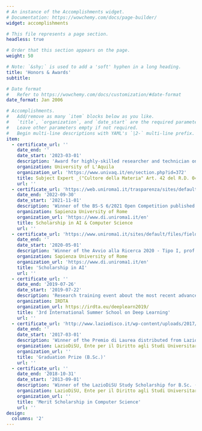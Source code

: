 ```yaml
---
# An instance of the Accomplishments widget.
# Documentation: https://wowchemy.com/docs/page-builder/
widget: accomplishments

# This file represents a page section.
headless: true

# Order that this section appears on the page.
weight: 50

# Note: `&shy;` is used to add a 'soft' hyphen in a long heading.
title: 'Honors & Awards'
subtitle:

# Date format
#   Refer to https://wowchemy.com/docs/customization/#date-format
date_format: Jan 2006

# Accomplishments.
#   Add/remove as many `item` blocks below as you like.
#   `title`, `organization`, and `date_start` are the required parameters.
#   Leave other parameters empty if not required.
#   Begin multi-line descriptions with YAML's `|2-` multi-line prefix.
item:
  - certificate_url: ''
    date_end: ''
    date_start: '2023-03-01'
    description: 'Award for highly-skilled researcher and technician on _Deep Neural Networks_ course in M.Sc. Computer Science, Department of Information Engineering, Computer Science, and Mathematics'
    organization: University of L'Aquila
    organization_url: 'https://www.univaq.it/en/section.php?id=372'
    title: Subject Expert _("Cultore della Materia" Art. 42 del R.D. 04/06/1938, n. 1269)_
    url: ''
  - certificate_url: 'https://web.uniroma1.it/trasparenza/sites/default/files/Approvazione%20atti%20BS-S%2006-2021.pdf'
    date_end: '2022-09-30'
    date_start: '2021-11-01'
    description: 'Winner of the BS-S 6/2021 Open Competition published on September 15th 2021 (num: 1207, rep: 326, class: VII/1) on research project "000090 19 RS VELARDI - RICERCA ATENEO 2019 - MEDI PROGETTI-VELARDI (Responsabile Scientifico, VELARDI P.)"'
    organization: Sapienza University of Rome
    organization_url: 'https://www.di.uniroma1.it/en'
    title: Scholarship in AI & Computer Science
    url: ''
  - certificate_url: 'https://www.uniroma1.it/sites/default/files/field_file_allegati/graduatoria_avvio_per_web_0.pdf'
    date_end: ''
    date_start: '2020-05-01'
    description: 'Winner of the Avvio alla Ricerca 2020 - Tipo I, prof. Num: AR120172A8B35EEA on the research project _"Personalized e-Learning Solutions to Improve the Efficacy of Learning Outcomes in Computer Science e-Courses"_. I devised an autonomous model to detect students prone to drop out of university in online computer science courses, and provide them with personalized feedback and learning pathways to support their academic journey. I published '
    organization: Sapienza University of Rome
    organization_url: 'https://www.di.uniroma1.it/en'
    title: 'Scholarship in AI'
    url: ''
  - certificate_url: ''
    date_end: '2019-07-26'
    date_start: '2019-07-22'
    description: 'Research training event about the most recent advances in the critical and fast developing area of deep learning'
    organization: IRDTA
    organization_url: https://irdta.eu/deeplearn2019/
    title: '3rd International Summer School on Deep Learning'
    url: ''
  - certificate_url: 'http://www.laziodisco.it/wp-content/uploads/2017/11/GRADUATORIA-VINCITORI-PREMIO-DI-LAUREA-A.A.-2015-2016.pdf'
    date_end: ''
    date_start: '2017-03-01'
    description: 'Winner of the Premio di Laurea distributed from LazioDiSU to excellent bachelor degree students. Winner num: 899, grade: 110/110, **Sum: € 2,559.18**'
    organization: LazioDiSU, Ente per il Diritto agli Studi Universitari nel Lazio
    organization_url: ''
    title: 'Graduation Prize (B.Sc.)'
    url: ''
  - certificate_url: ''
    date_end: '2018-10-31'
    date_start: '2013-09-01'
    description: 'Winner of the LazioDiSU Study Scholarship for B.Sc. (3 years) and M.Sc. (2 years). **Yearly sum: € 5,118.36**'
    organization: LazioDiSU, Ente per il Diritto agli Studi Universitari nel Lazio
    organization_url: ''
    title: 'Merit Scholarship in Computer Science'
    url: ''
design:
  columns: '2'
---
```

